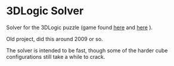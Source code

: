 # 3DLogic Solver #

Solver for the 3DLogic puzzle (game found [here](http://www.kongregate.com/games/alexmatveev/3d-logic) and [here](http://www.kongregate.com/games/alexmatveev/3d-logic-2-stronghold-of-sage) ).

Old project, did this around 2009 or so.

The solver is intended to be fast, though some of the harder cube configurations still take a while to crack.

